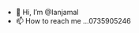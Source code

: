 - 👋 Hi, I’m @Ianjamal
- 📫 How to reach me ...0735905246

<!---
Ianjamal/Ianjamal is a ✨ special ✨ repository because its `README.md` (this file) appears on your GitHub profile.
You can click the Preview link to take a look at your changes.
--->
